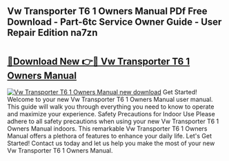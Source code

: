 ## Vw Transporter T6 1 Owners Manual PDf Free Download - Part-6tc Service Owner Guide - User Repair Edition na7zn

# <h2><a href="http://cf10683.oget.top/?id=Vw+Transporter+T6+1+Owners+Manual">🔗Download New 👉🔴 Vw Transporter T6 1 Owners Manual</a></h2>

[![Vw Transporter T6 1 Owners Manual new download](https://i.imgur.com/5g1atiW.png)](http://cf10683.oget.top/?id=Vw+Transporter+T6+1+Owners+Manual)
Get Started! Welcome to your new Vw Transporter T6 1 Owners Manual user manual. This guide will walk you through everything you need to know to operate and maximize your experience. Safety Precautions for Indoor Use Please adhere to all safety precautions when using your new Vw Transporter T6 1 Owners Manual indoors. This remarkable Vw Transporter T6 1 Owners Manual offers a plethora of features to enhance your daily life. Let's Get Started! Contact us today and let us help you make the most of your new Vw Transporter T6 1 Owners Manual.
